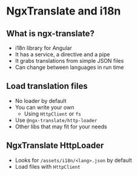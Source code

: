 # NgxTranslate and i18n

## What is ngx-translate?

- i18n library for Angular
- It has a service, a directive and a pipe
- It grabs translations from simple JSON files
- Can change between languages in run time

## Load translation files

- No loader by default
- You can write your own
  - Using `HttpClient` or `fs`
- Use `@ngx-translate/http-loader`
- Other libs that may fit for your needs

## NgxTranslate HttpLoader

- Looks for `/assets/i18n/<lang>.json` by default
- Load files with `HttpClient`
